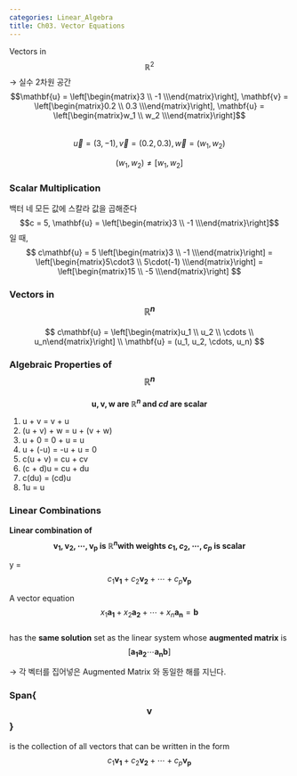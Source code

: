 ```yaml
---
categories: Linear_Algebra
title: Ch03. Vector Equations
---
```


Vectors in $$\mathbb{R}^2$$ → 실수 2차원 공간   
$$\mathbf{u} = \left[\begin{matrix}3 \\ -1 \\\end{matrix}\right], \mathbf{v} = \left[\begin{matrix}0.2 \\ 0.3 \\\end{matrix}\right], \mathbf{u} = \left[\begin{matrix}w_1 \\ w_2 \\\end{matrix}\right]$$  
$$\vec{u} = (3, -1), \vec{v} = (0.2, 0.3), \vec{w} = (w_1, w_2)$$   

$$(w_1, w_2) \ne \left[ w_1, w_2\right]$$

### Scalar Multiplication
백터 네 모든 값에 스칼라 값을 곱해준다  
$$c = 5, \mathbf{u} =  \left[\begin{matrix}3 \\ -1 \\\end{matrix}\right]$$ 일 때,  
$$
c\mathbf{u} = 5 \left[\begin{matrix}3 \\ -1 \\\end{matrix}\right] =  \left[\begin{matrix}5\cdot3 \\ 5\cdot(-1) \\\end{matrix}\right] =  \left[\begin{matrix}15 \\ -5 \\\end{matrix}\right]
$$  


### Vectors in $$\mathbb{R}^n$$
$$
c\mathbf{u} = \left[\begin{matrix}u_1 \\ u_2 \\ \cdots \\ u_n\end{matrix}\right]   \\
\mathbf{u} = (u_1, u_2, \cdots, u_n)
$$   

### Algebraic Properties of $$\mathbb{R}^n$$
**$$\mathbf{u, v, w} \mbox{ are } \mathbb{R}^n \mbox{ and } c d \mbox{ are scalar}$$**
1. u + v = v + u
2. (u + v) + w = u + (v + w)
3. u + 0 = 0 + u = u
4. u + (-u) = -u + u = 0
5. c(u + v) = cu + cv
6. (c + d)u = cu + du
7. c(du) = (cd)u
8. 1u = u

### Linear Combinations
**Linear combination of $$\mathbf{v_1, v_2, \cdots, v_p} \mbox{ is } \mathbb{R}^n     
\mbox{with weights } c_1, c_2, \cdots, c_p \mbox{ is scalar}$$**    

y = $$ c_1\mathbf{v_1} + c_2\mathbf{v_2} + \cdots + c_p\mathbf{v_p}$$  


A vector equation   
$$x_1\mathbf{a_1}+x_2\mathbf{a_2}+\cdots+x_n\mathbf{a_n} = \mathbf{b}$$  
has the **same solution** set as the linear system whose **augmented matrix** is    
$$\left[\mathbf{a_1} \mathbf{a_2} \cdots \mathbf{a_n} \mathbf{b}\right]$$   

→ 각 벡터를 집어넣은 Augmented Matrix 와 동일한 해를 지닌다.

### Span{$$\mathbf{v}$$}
is the collection of all vectors that can be written in the form  
 $$ c_1\mathbf{v_1} + c_2\mathbf{v_2} + \cdots + c_p\mathbf{v_p}$$  


